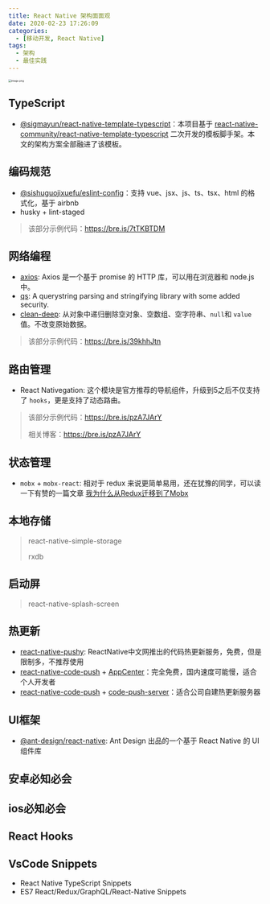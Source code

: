 ```yaml
---
title: React Native 架构面面观
date: 2020-02-23 17:26:09
categories:
  - [移动开发, React Native]
tags:
  - 架构
  - 最佳实践
---
```


<img src="https://i.loli.net/2020/02/23/sZdk3vMyxOXTb9e.png" alt="image.png" style="zoom:36%;" />

<!--more-->

## TypeScript

- [@sigmayun/react-native-template-typescript](https://github.com/sigmayun/react-native-template-typescript)：本项目基于 [react-native-community/react-native-template-typescript](https://github.com/react-native-community/react-native-template-typescript) 二次开发的模板脚手架。本文的架构方案全部融进了该模板。

## 编码规范

- [@sishuguojixuefu/eslint-config](https://github.com/sishuguojixuefu/eslint-config)：支持 vue、jsx、js、ts、tsx、html 的格式化，基于 airbnb
- husky + lint-staged

> 该部分示例代码：https://bre.is/7tTKBTDM

## 网络编程

- [axios](https://www.kancloud.cn/yunye/axios/234845): Axios 是一个基于 promise 的 HTTP 库，可以用在浏览器和 node.js 中。
- [qs](https://www.npmjs.com/package/qs): A querystring parsing and stringifying library with some added security.
- [clean-deep](https://www.npmjs.com/package/clean-deep): 从对象中递归删除空对象、空数组、空字符串、`null`和 `value`值。不改变原始数据。

> 该部分示例代码：https://bre.is/39khhJtn

## 路由管理

- React Nativegation: 这个模块是官方推荐的导航组件，升级到5之后不仅支持了 `hooks`，更是支持了动态路由。

> 该部分示例代码：https://bre.is/pzA7JArY
>
> 相关博客：https://bre.is/pzA7JArY

## 状态管理

- `mobx` + `mobx-react`: 相对于 redux 来说更简单易用，还在犹豫的同学，可以读一下有赞的一篇文章 [我为什么从Redux迁移到了Mobx](https://tech.youzan.com/mobx_vs_redux/)

## 本地存储

> react-native-simple-storage
>
> rxdb

## 启动屏

> react-native-splash-screen

## 热更新

- [react-native-pushy](https://update.reactnative.cn/home): ReactNative中文网推出的代码热更新服务，免费，但是限制多，不推荐使用
- [react-native-code-push](https://github.com/microsoft/react-native-code-push) + [AppCenter](https://appcenter.ms/)：完全免费，国内速度可能慢，适合个人开发者
- [react-native-code-push](https://github.com/microsoft/react-native-code-push) + [code-push-server](https://github.com/lisong/code-push-server)：适合公司自建热更新服务器

## UI框架

- [@ant-design/react-native](https://rn.mobile.ant.design/index-cn):  Ant Design 出品的一个基于 React Native 的 UI 组件库

## 安卓必知必会

## ios必知必会

## React Hooks

## VsCode Snippets

- React Native TypeScript Snippets
- ES7 React/Redux/GraphQL/React-Native Snippets